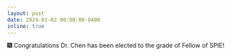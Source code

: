 ```yaml
---
layout: post
date: 2024-01-02 00:00:00-0400
inline: true
---
```


:fireworks: Congratulations Dr. Chen has been elected to the grade of Fellow of SPIE! 
